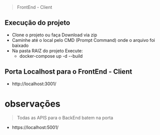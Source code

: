 > FrontEnd - Client

## Execução do projeto
* Clone o projeto ou faça Download via zip
* Caminhe até o local pelo CMD (Prompt Command) onde o arquivo foi baixado
* Na pasta RAIZ do projeto Execute:
  * docker-compose up -d --build

## Porta Localhost para o FrontEnd - Client
* http://localhost:3001/

# observações
> Todas as APIS para o BackEnd batem na porta
* https://localhost:5001/
